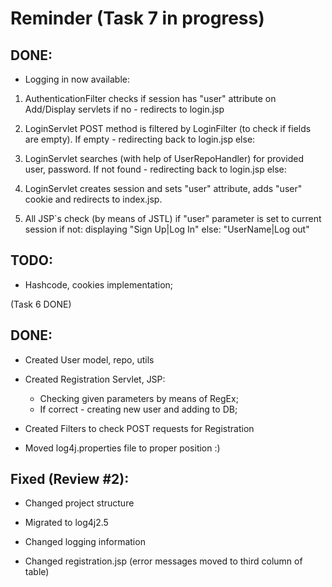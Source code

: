 # Reminder (Task 7 in progress)

## DONE:

- Logging in now available:

1. AuthenticationFilter checks if session has "user" attribute on Add/Display servlets if no - redirects to login.jsp

2. LoginServlet POST method is filtered by LoginFilter (to check if fields are empty). If empty - redirecting back to login.jsp else:

3. LoginServlet searches (with help of UserRepoHandler) for provided user, password. If not found - redirecting back to login.jsp else:

4. LoginServlet creates session and sets "user" attribute, adds "user" cookie and redirects to index.jsp.

5. All JSP`s check (by means of JSTL) if "user" parameter is set to current session if not: displaying "Sign Up|Log In" else: "UserName|Log out"    


## TODO:

- Hashcode, cookies implementation;


(Task 6 DONE)

## DONE:

- Created User model, repo, utils

- Created Registration Servlet, JSP:
	- Checking given parameters by means of RegEx;
	- If correct - creating new user and adding to DB;
	
- Created Filters to check POST requests for Registration

- Moved log4j.properties file to proper position :)

## Fixed (Review #2):

- Changed project structure

- Migrated to log4j2.5

- Changed logging information

- Changed registration.jsp (error messages moved to third column of table)




